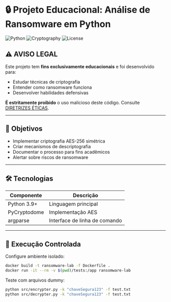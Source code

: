 # 🔒 Projeto Educacional: Análise de Ransomware em Python

![Python](https://img.shields.io/badge/Python-3776AB?style=for-the-badge&logo=python&logoColor=white)
![Cryptography](https://img.shields.io/badge/AES-256-4B8BBE?style=for-the-badge)
![License](https://img.shields.io/badge/License-MIT-green?style=for-the-badge)

## ⚠️ AVISO LEGAL
Este projeto tem **fins exclusivamente educacionais** e foi desenvolvido para:
- Estudar técnicas de criptografia
- Entender como ransomware funciona
- Desenvolver habilidades defensivas

**É estritamente proibido** o uso malicioso deste código. Consulte [DIRETRIZES ÉTICAS](/docs/ETHICAL_GUIDELINES.md).

---

## 📌 Objetivos
- Implementar criptografia AES-256 simétrica
- Criar mecanismos de descriptografia
- Documentar o processo para fins acadêmicos
- Alertar sobre riscos de ransomware

---

## 🛠️ Tecnologias
| Componente | Descrição |
|------------|-----------|
| Python 3.9+ | Linguagem principal |
| PyCryptodome | Implementação AES |
| argparse | Interface de linha de comando |

---
## 🚀 Execução Controlada
Configure ambiente isolado:

````bash
docker build -t ransomware-lab -f Dockerfile .
docker run -it --rm -v $(pwd)/tests:/app ransomware-lab
````
Teste com arquivos dummy:

````bash
python src/encrypter.py -k "chaveSegura123" -f test.txt
python src/decrypter.py -k "chaveSegura123" -f test.txt
````
